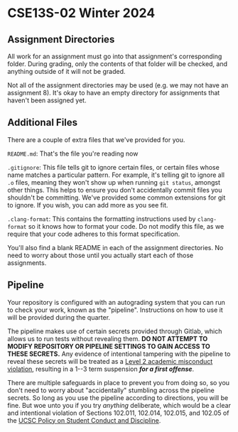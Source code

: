 # CSE13S-02 Winter 2024

## Assignment Directories

All work for an assignment must go into that assignment's corresponding folder. During
grading, only the contents of that folder will be checked, and anything outside of it
will not be graded. 

Not all of the assignment directories may be used (e.g. we may not have an assignment 8).
It's okay to have an empty directory for assignments that haven't been assigned yet. 

## Additional Files

There are a couple of extra files that we've provided for you.

`README.md`: That's the file you're reading now

`.gitignore`: This file tells git to ignore certain files, or certain files whose name
matches a particular pattern. For example, it's telling git to ignore all `.o` files,
meaning they won't show up when running `git status`, amongst other things. This helps
to ensure you don't accidentally commit files you shouldn't be committing. We've provided
some common extensions for git to ignore. If you wish, you can add more as you see fit.

`.clang-format`: This contains the formatting instructions used by `clang-format` so it 
knows how to format your code. Do not modify this file, as we require that your code
adheres to this format specification. 

You'll also find a blank README in each of the assignment directories. No need to worry
about those until you actually start each of those assignments. 

## Pipeline

Your repository is configured with an autograding system that you can run to check your 
work, known as the "pipeline". Instructions on how to use it will be provided during the
quarter. 

The pipeline makes use of certain secrets provided through Gitlab, which allows us to run
tests without revealing them. **DO NOT ATTEMPT TO MODIFY REPOSITORY OR PIPELINE SETTINGS 
TO GAIN ACCESS TO THESE SECRETS.** Any evidence of intentional tampering with the pipeline
to reveal these secrets will be treated as a
[Level 2 academic misconduct violation](https://ue.ucsc.edu/academic-misconduct.html), 
resulting in a 1--3 term suspension ***for a first offense***. 

There are multiple safeguards in place to prevent you from doing so, so you don't need
to worry about "accidentally" stumbling across the pipeline secrets. So long as you
use the pipeline according to directions, you will be fine. But woe unto you if you try
*anything* deliberate, which would be a clear and intentional violation of Sections
102.011, 102.014, 102.015, and 102.05 of the
[UCSC Policy on Student Conduct and Discipline](https://deanofstudents.ucsc.edu/student-conduct/student-handbook/100.003.pdf).
